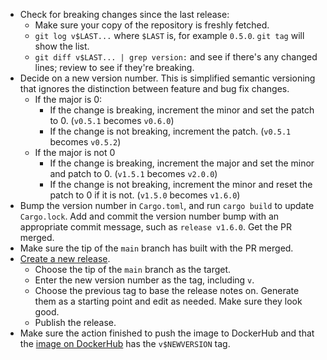 - Check for breaking changes since the last release: 
	- Make sure your copy of the repository is freshly fetched.
	- `git log v$LAST...` where `$LAST` is, for example `0.5.0`. `git tag` will
		show the list. 
	- `git diff v$LAST... | grep version:` and see if there's any changed lines;
		review to see if they're breaking.
- Decide on a new version number. This is simplified semantic versioning that
	ignores the distinction between feature and bug fix changes.
	- If the major is 0:
		- If the change is breaking, increment the minor and set the patch to 0.
			(`v0.5.1` becomes `v0.6.0`)
		- If the change is not breaking, increment the patch. (`v0.5.1` becomes
			`v0.5.2`)
	- If the major is not 0
		- If the change is breaking, increment the major and set the minor and
			patch to 0. (`v1.5.1` becomes `v2.0.0`)
		- If the change is not breaking, increment the minor and reset the patch to
			0 if it is not. (`v1.5.0` becomes `v1.6.0`)
- Bump the version number in `Cargo.toml`, and run `cargo build` to update
	`Cargo.lock`. Add and commit the version number bump with an appropriate
	commit message, such as `release v1.6.0`. Get the PR merged.
- Make sure the tip of the `main` branch has built with the PR merged.
- [Create a new release](https://github.com/spice-labs-inc/goatrodeo/releases/new).
	- Choose the tip of the `main` branch as the target. 
	- Enter the new version number as the tag, including `v`.
	- Choose the previous tag to base the release notes on. Generate them as
		a starting point and edit as needed. Make sure they look good.
	- Publish the release.
- Make sure the action finished to push the image to DockerHub and that
  the [image on
  DockerHub](https://hub.docker.com/r/spicelabs/goatrodeo/tags) has the
  `v$NEWVERSION` tag.
